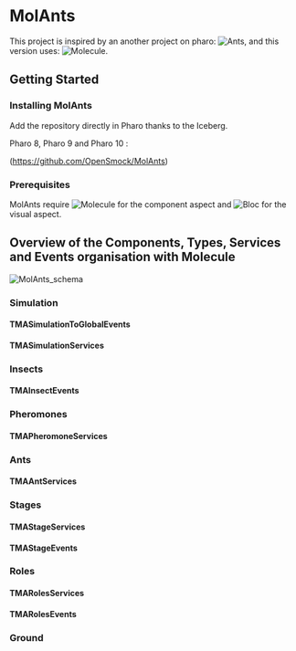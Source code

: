# MolAnts

This project is inspired by an another project on pharo: ![Ants](https://github.com/plantec/Ants), and this version uses: ![Molecule](https://github.com/OpenSmock/Molecule).

## Getting Started

### Installing MolAnts

Add the repository directly in Pharo thanks to the Iceberg.

Pharo 8, Pharo 9 and Pharo 10 : 

(https://github.com/OpenSmock/MolAnts)

### Prerequisites

MolAnts require ![Molecule](https://github.com/OpenSmock/Molecule) for the component aspect and ![Bloc](https://github.com/pharo-graphics/Bloc) for the visual aspect.
  
## Overview of the Components, Types, Services and Events organisation with Molecule

![MolAnts_schema](https://user-images.githubusercontent.com/64481702/170257989-1f9b94a8-2678-401c-9e21-0b170af226ec.svg)

### Simulation

#### TMASimulationToGlobalEvents

#### TMASimulationServices

### Insects

#### TMAInsectEvents

### Pheromones

#### TMAPheromoneServices

### Ants

#### TMAAntServices

### Stages

#### TMAStageServices

#### TMAStageEvents

### Roles

#### TMARolesServices

#### TMARolesEvents

### Ground
